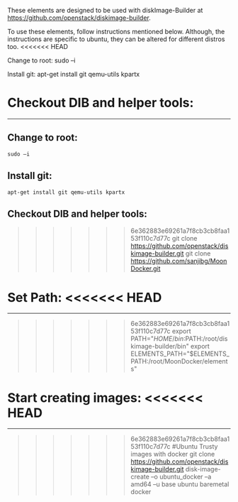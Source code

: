 These elements are designed to be used with diskImage-Builder 
at https://github.com/openstack/diskimage-builder.

To use these elements, follow instructions mentioned below. 
Although, the instructions are specific to ubuntu, they can
be altered for different distros too.
<<<<<<< HEAD

Change to root:
	sudo –i

Install git:
	apt-get install git qemu-utils kpartx

Checkout DIB and helper tools:
=======
----------------------------------------------------------

Change to root:
----------------
	sudo –i

Install git:
----------------
	apt-get install git qemu-utils kpartx

Checkout DIB and helper tools:
----------------
>>>>>>> 6e362883e69261a7f8cb3cb8faa153f110c7d77c
	git clone https://github.com/openstack/diskimage-builder.git
	git clone https://github.com/sanjibg/MoonDocker.git
	
Set Path:
<<<<<<< HEAD
=======
----------------
>>>>>>> 6e362883e69261a7f8cb3cb8faa153f110c7d77c
	export PATH="$HOME/bin:$PATH:/root/diskimage-builder/bin"
	export ELEMENTS_PATH="$ELEMENTS_PATH:/root/MoonDocker/elements"

Start creating images:
<<<<<<< HEAD
=======
----------------
>>>>>>> 6e362883e69261a7f8cb3cb8faa153f110c7d77c
	#Ubuntu Trusty images with docker
	git clone https://github.com/openstack/diskimage-builder.git
	disk-image-create –o ubuntu_docker –a amd64 –u base ubuntu baremetal docker
